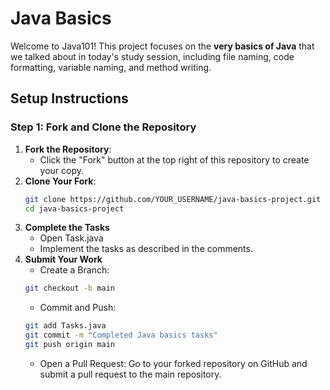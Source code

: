 # Java Basics

Welcome to Java101! This project focuses on the **very basics of Java** that we talked about in today's study session, including file naming, code formatting, variable naming, and method writing.

## Setup Instructions

### Step 1: Fork and Clone the Repository
1. **Fork the Repository**:  
   - Click the "Fork" button at the top right of this repository to create your copy.
2. **Clone Your Fork**:  
   ```bash
   git clone https://github.com/YOUR_USERNAME/java-basics-project.git
   cd java-basics-project
   ```
3. **Complete the Tasks**
    - Open Task.java
    - Implement the tasks as described in the comments.
4. **Submit Your Work**
    - Create a Branch:
    ```bash
    git checkout -b main
    ```
    - Commit and Push:
    ```bash
    git add Tasks.java
    git commit -m "Completed Java basics tasks"
    git push origin main
    ```
    - Open a Pull Request:
        Go to your forked repository on GitHub and submit a pull request to the main repository.